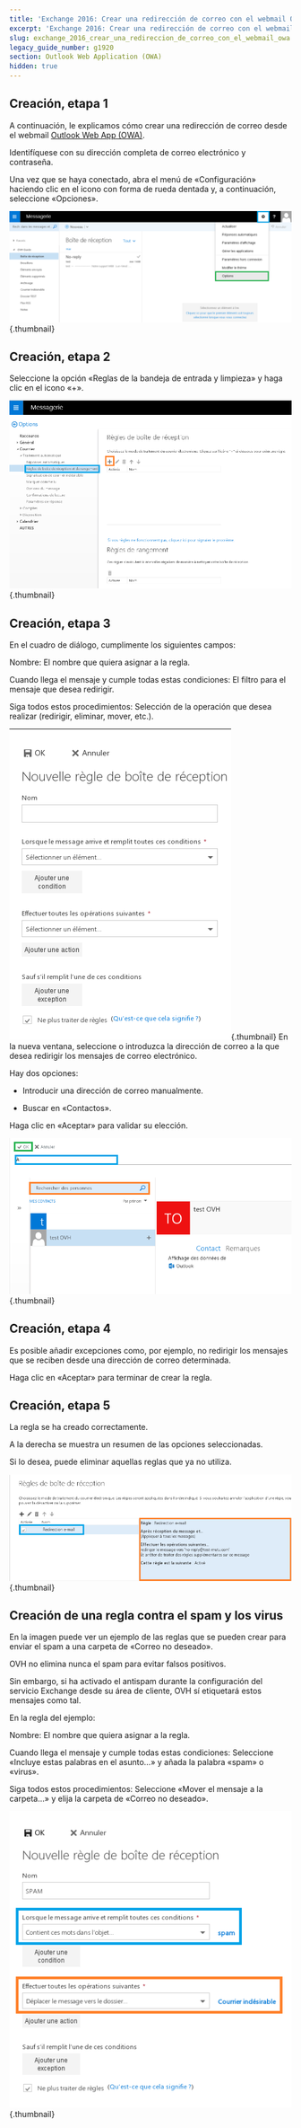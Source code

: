 ```yaml
---
title: 'Exchange 2016: Crear una redirección de correo con el webmail OWA'
excerpt: 'Exchange 2016: Crear una redirección de correo con el webmail OWA'
slug: exchange_2016_crear_una_redireccion_de_correo_con_el_webmail_owa
legacy_guide_number: g1920
section: Outlook Web Application (OWA)
hidden: true
---
```



## Creación, etapa 1
A continuación, le explicamos cómo crear una redirección de correo desde el webmail [Outlook Web App (OWA)](https://ex.mail.ovh.net/owa/).

Identifíquese con su dirección completa de correo electrónico y contraseña. 

Una vez que se haya conectado, abra el menú de «Configuración» haciendo clic en el icono con forma de rueda dentada y, a continuación, seleccione «Opciones».

![](images/img_2936.jpg){.thumbnail}


## Creación, etapa 2
Seleccione la opción «Reglas de la bandeja de entrada y limpieza» y haga clic en el icono «+».

![](images/img_2939.jpg){.thumbnail}


## Creación, etapa 3
En el cuadro de diálogo, cumplimente los siguientes campos: 

Nombre: El nombre que quiera asignar a la regla. 

Cuando llega el mensaje y cumple todas estas condiciones: El filtro para el mensaje que desea redirigir. 

Siga todos estos procedimientos: Selección de la operación que desea realizar (redirigir, eliminar, mover, etc.).

![](images/img_2940.jpg){.thumbnail}
En la nueva ventana, seleccione o introduzca la dirección de correo a la que desea redirigir los mensajes de correo electrónico. 

Hay dos opciones: 


- Introducir una dirección de correo manualmente.

- Buscar en «Contactos».


Haga clic en «Aceptar» para validar su elección.

![](images/img_2942.jpg){.thumbnail}


## Creación, etapa 4
Es posible añadir excepciones como, por ejemplo, no redirigir los mensajes que se reciben desde una dirección de correo determinada. 

Haga clic en «Aceptar» para terminar de crear la regla.


## Creación, etapa 5
La regla se ha creado correctamente. 

A la derecha se muestra un resumen de las opciones seleccionadas. 

Si lo desea, puede eliminar aquellas reglas que ya no utiliza.

![](images/img_2944.jpg){.thumbnail}


## Creación de una regla contra el spam y los virus
En la imagen puede ver un ejemplo de las reglas que se pueden crear para enviar el spam a una carpeta de «Correo no deseado». 

OVH no elimina nunca el spam para evitar falsos positivos. 

Sin embargo, si ha activado el antispam durante la configuración del servicio Exchange desde su área de cliente, OVH sí etiquetará estos mensajes como tal. 

En la regla del ejemplo: 

Nombre: El nombre que quiera asignar a la regla.

Cuando llega el mensaje y cumple todas estas condiciones: Seleccione «Incluye estas palabras en el asunto...» y añada la palabra «spam» o «virus».

Siga todos estos procedimientos: Seleccione «Mover el mensaje a la carpeta...» y elija la carpeta de «Correo no deseado».

![](images/img_2945.jpg){.thumbnail}

